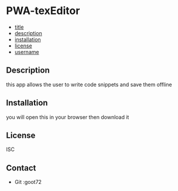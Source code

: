 # PWA-texEditor
* [title](#title)
* [description](#description)
* [installation](#installation)
* [license](#license)
* [username](#username)

## Description
this app allows the user to write code snippets and save them offline

## Installation
you will open this in your browser then download it

## License
ISC

## Contact
* Git :goot72
